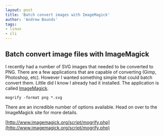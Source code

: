 ```yaml
---
layout: post
title: 'Batch convert images with ImageMagick'
author: 'Andrew Bounds'
tags:
- linux
- cli
---
```


## Batch convert image files with ImageMagick

I recently had a number of SVG images that needed to be converted to PNG. There are a few applications that are capable of converting (Gimp, Photoshop, etc). However I wanted something simple that could batch convert them. Little did I know I already had it installed. The application is called [ImageMagick](http://www.imagemagick.org/script/index.php).

```shell
mogrify -format png *.svg
```

There are an incredible number of options available. Head on over to the ImageMagick site for more details.

[http://www.imagemagick.org/script/mogrify.php](http://www.imagemagick.org/script/mogrify.php)
